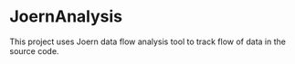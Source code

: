 # JoernAnalysis
This project uses Joern data flow analysis tool to track flow of data in the source code.
